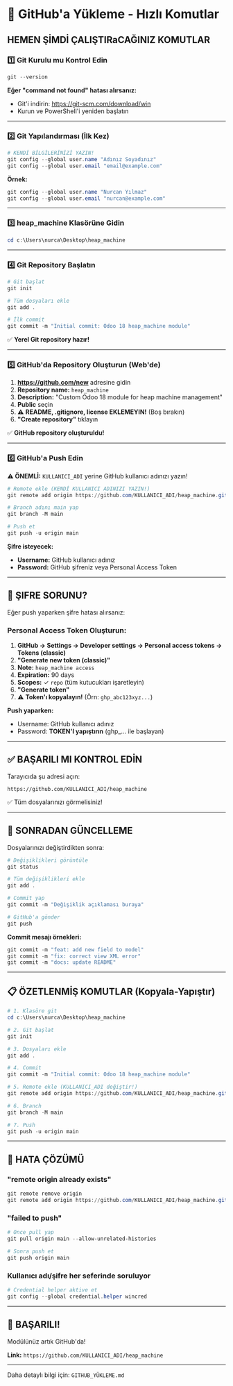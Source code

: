 # 🚀 GitHub'a Yükleme - Hızlı Komutlar

## HEMEN ŞİMDİ ÇALIŞTIRaCAĞINIZ KOMUTLAR

### 1️⃣ Git Kurulu mu Kontrol Edin

```powershell
git --version
```

**Eğer "command not found" hatası alırsanız:**

- Git'i indirin: https://git-scm.com/download/win
- Kurun ve PowerShell'i yeniden başlatın

---

### 2️⃣ Git Yapılandırması (İlk Kez)

```powershell
# KENDİ BİLGİLERİNİZİ YAZIN!
git config --global user.name "Adınız Soyadınız"
git config --global user.email "email@example.com"
```

**Örnek:**

```powershell
git config --global user.name "Nurcan Yılmaz"
git config --global user.email "nurcan@example.com"
```

---

### 3️⃣ heap_machine Klasörüne Gidin

```powershell
cd c:\Users\nurca\Desktop\heap_machine
```

---

### 4️⃣ Git Repository Başlatın

```powershell
# Git başlat
git init

# Tüm dosyaları ekle
git add .

# İlk commit
git commit -m "Initial commit: Odoo 18 heap_machine module"
```

✅ **Yerel Git repository hazır!**

---

### 5️⃣ GitHub'da Repository Oluşturun (Web'de)

1. **https://github.com/new** adresine gidin
2. **Repository name:** `heap_machine`
3. **Description:** "Custom Odoo 18 module for heap machine management"
4. **Public** seçin
5. ⚠️ **README, .gitignore, license EKLEMEYIN!** (Boş bırakın)
6. **"Create repository"** tıklayın

✅ **GitHub repository oluşturuldu!**

---

### 6️⃣ GitHub'a Push Edin

**⚠️ ÖNEMLİ:** `KULLANICI_ADI` yerine GitHub kullanıcı adınızı yazın!

```powershell
# Remote ekle (KENDİ KULLANICI ADINIZI YAZIN!)
git remote add origin https://github.com/KULLANICI_ADI/heap_machine.git

# Branch adını main yap
git branch -M main

# Push et
git push -u origin main
```

**Şifre isteyecek:**

- **Username:** GitHub kullanıcı adınız
- **Password:** GitHub şifreniz veya Personal Access Token

---

## 🔐 ŞIFRE SORUNU?

Eğer push yaparken şifre hatası alırsanız:

### Personal Access Token Oluşturun:

1. **GitHub → Settings → Developer settings → Personal access tokens → Tokens (classic)**
2. **"Generate new token (classic)"**
3. **Note:** `heap_machine access`
4. **Expiration:** 90 days
5. **Scopes:** ✓ `repo` (tüm kutucukları işaretleyin)
6. **"Generate token"**
7. ⚠️ **Token'ı kopyalayın!** (Örn: `ghp_abc123xyz...`)

**Push yaparken:**

- Username: GitHub kullanıcı adınız
- Password: **TOKEN'I yapıştırın** (ghp\_... ile başlayan)

---

## ✅ BAŞARILI MI KONTROL EDİN

Tarayıcıda şu adresi açın:

```
https://github.com/KULLANICI_ADI/heap_machine
```

✅ Tüm dosyalarınızı görmelisiniz!

---

## 🔄 SONRADAN GÜNCELLEME

Dosyalarınızı değiştirdikten sonra:

```powershell
# Değişiklikleri görüntüle
git status

# Tüm değişiklikleri ekle
git add .

# Commit yap
git commit -m "Değişiklik açıklaması buraya"

# GitHub'a gönder
git push
```

**Commit mesajı örnekleri:**

```powershell
git commit -m "feat: add new field to model"
git commit -m "fix: correct view XML error"
git commit -m "docs: update README"
```

---

## 📋 ÖZETLENMİŞ KOMUTLAR (Kopyala-Yapıştır)

```powershell
# 1. Klasöre git
cd c:\Users\nurca\Desktop\heap_machine

# 2. Git başlat
git init

# 3. Dosyaları ekle
git add .

# 4. Commit
git commit -m "Initial commit: Odoo 18 heap_machine module"

# 5. Remote ekle (KULLANICI_ADI değiştir!)
git remote add origin https://github.com/KULLANICI_ADI/heap_machine.git

# 6. Branch
git branch -M main

# 7. Push
git push -u origin main
```

---

## 🐛 HATA ÇÖZÜMÜ

### "remote origin already exists"

```powershell
git remote remove origin
git remote add origin https://github.com/KULLANICI_ADI/heap_machine.git
```

### "failed to push"

```powershell
# Önce pull yap
git pull origin main --allow-unrelated-histories

# Sonra push et
git push origin main
```

### Kullanıcı adı/şifre her seferinde soruluyor

```powershell
# Credential helper aktive et
git config --global credential.helper wincred
```

---

## 🎉 BAŞARILI!

Modülünüz artık GitHub'da!

**Link:** `https://github.com/KULLANICI_ADI/heap_machine`

---

Daha detaylı bilgi için: `GITHUB_YÜKLEME.md`
